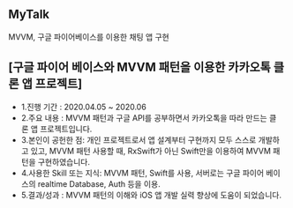 ## MyTalk
MVVM, 구글 파이어베이스를 이용한 채팅 앱 구현


## [구글 파이어 베이스와 MVVM 패턴을 이용한 카카오톡 클론 앱 프로젝트]
- 1.진행 기간 : 2020.04.05 ~ 2020.06
- 2.주요 내용 : MVVM 패턴과 구글 API를 공부하면서 카카오톡을 따라 만드는 클론 앱 프로젝트입니다. 
- 3.본인이 공헌한 점: 개인 프로젝트로서 앱 설계부터 구현까지 모두 스스로 개발하고 있고, MVVM 패턴 사용할 때, RxSwift가 아닌 Swift만을 이용하여 MVVM 패턴을 구현하였습니다. 
- 4.사용한 Skill 또는 지식: MVVM 패턴, Swift를 사용, 서버로는 구글 파이어 베이스의 realtime Database, Auth 등을 이용.
- 5.결과/성과 : MVVM 패턴의 이해와 iOS 앱 개발 실력 향상에 도움이 되었습니다.
